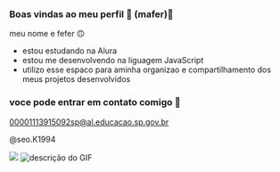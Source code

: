 ### Boas vindas ao meu perfil 🩵 (mafer)🩵

meu nome e fefer 🙃  

- estou estudando na Alura
- estou me desenvolvendo na liguagem JavaScript
- utilizo esse espaco para aminha organizao e compartilhamento dos meus projetos desenvolvidos

### voce pode entrar em contato comigo 📧

00001113915092sp@al.educacao.sp.gov.br

@seo.K1994

![](https://media.tenor.com/nyEQbL17-WAAAAAM/jin-love-jin-kiss.gif) ![descrição do GIF](https://media.tenor.com/APGTmejkDIEAAAAM/finger-heart-bts.gif)

